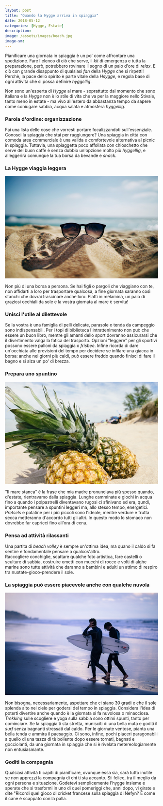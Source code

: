 ```yaml
---
layout: post
title: "Quando la Hygge arriva in spiaggia"
date: 2018-05-12
categories: [Hygge, Estate]
description:
image: /assets/images/beach.jpg
image-sm:
---
```


Pianificare una giornata in spiaggia è un po' come affrontare una spedizione. Fare l'elenco di ciò che serve, il _kit_ di emergenza e tutta la preparazione, però, potrebbero rovinare il sogno di un paio d'ore di _relax_. E ciò con grande disappunto di qualsiasi _fan_ della _Hygge_ che si rirpetti! Perchè, la pace dello spirito è parte vitale della _Hsygge_, e regola base di ogni attività che si possa definire _hyggellig_.

Non sono un'esperta di _Hygge_ al mare - soprattutto dal momento che sono italiana e la _Hygge_ non è lo stile di vita che va per la maggiore nello Stivale, tanto meno in estate - ma vivo all'estero da abbastanza tempo da sapere come coniugare sabbia, acqua salata e atmosfera _hyggellig_.

### Parola d'ordine: organizzazione  

     





Fai una lista delle cose che vorresti portare focalizzandoti sull'essenziale.
Conosci la spiaggia che stai per raggiungere? Una spiaggia in città con comoda area commerciale è una valida e comfortevole alternativa al picnic in spiaggia. Tuttavia, una spiaggetta poco affollata con chioschetto che serve del buon caffè è senza dubbio un'opzione molto più _hyggellig_, e alleggerirà comunque la tua borsa da bevande e _snack_.    


### La Hygge viaggia leggera  

![](/assets/images/sun.jpg)

Non più di una borsa a persona. Se hai figli o pargoli che viaggiano con te, non affidarti a loro per trasportare qualcosa, a fine giornata saranno così stanchi che dovrai trascinare anche loro. Piatti in melamina, un paio di graziosi occhiali  da sole e la vostra giornata al mare è servita!  

### Unisci l'utile al dilettevole  



 Se la vostra è una famiglia di pelli delicate, parasole o tenda da campeggio sono indispensabili. Per i topi di biblioteca l'intrattenimento non può che essere un buon libro, mentre gli amanti dello sport dovranno assicurarsi che il divertimento valga la fatica del trasporto. Opzioni "leggere" per gli sportivi possono essere palloni da spiaggia o _frisbee_. Infine ricorda di dare un'occhiata alle previsioni del tempo per decidere se infilare una giacca in borsa: anche nei giorni più caldi, può essere freddo quando finisci di fare il bagno e si alza un po' di brezza.  

### Prepara uno spuntino    

![](/assets/images/pineapple.jpg)

 "Il mare stanca" è la frase che mia madre pronunciava più spesso quando, d'estate, rientravamo dalla spiaggia. Lunghe camminate e giochi in acqua fino a quando i polpastrelli diventavano rugosi ci sfinivano ed era, qundi, importante pensare a spuntini leggeri ma, allo stesso tempo, energetici. _Pretsels_ e patatine per i più piccoli sono l'ideale, mentre verdure e frutta secca metteranno d'accordo tutti gli altri. In questo modo lo stomaco non dovrebbe far capricci fino all'ora di cena.  


### Pensa ad attività rilassanti     


Una partita di _beach volley_ è sempre un'ottima idea, ma quano il caldo si fa sentire è fondamentale pensare a qualcos'altro.   
Raccogliere conchiglie, scattare qualche foto artistica, fare castelli o sculture di sabbia, costruire ometti con mucchi di rocce e volti di alghe marine sono tutte attività che daranno a bambini e adulti un attimo di respiro tra nuotate-gioco-prendere il sole.


### La spiaggia può essere piacevole anche con qualche nuvola  

![](/assets/images/sunset.jpg)

 Non bisogna, necessariamente, aspettare che ci siano 30 gradi e che il sole splenda alto nel cielo per godersi del tempo in spiaggia. Considera l'idea di poterti divertire anche quando è la giornata si fa nuvolosa o minacciosa.
 _Trekking_ sulle scogliere e yoga sulla sabbia sono ottimi spunti, tanto per cominciare. Se la spiaggia ti sta stretta, munisciti di una bella muta e goditi il _surf_ senza bagnanti stressati dal caldo. Per le giornate ventose, pianta una bella tenda e ammira il paesaggio.
Ci sono, infine, pochi piaceri paragonabili a quello di una tazza di tè bollente dopo essere tornati, bagnati e gocciolanti, da una giornata in spiaggia che si è rivelata metereologiamente non entusiasmante.

### Goditi la compagnia  



 Qualsiasi attività ti capiti di pianificare, ovunque essa sia, sarà tutto inutile se non apprezzi la compagnia di chi ti sta accanto. Sii felice, tra il meglio da ogni persona e situazione. Godetevi semplicemente l'hygge insieme e sperate che si trasformi in uno di quei pomeriggi che, anni dopo, vi girate e dite "Ricordi quel gioco di cricket francese sulla spiaggia di Nefyn? E come il cane è scappato con la palla.

